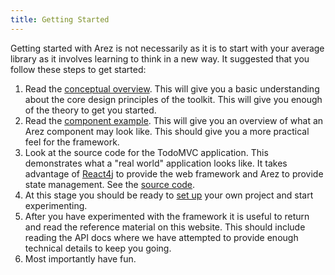 ```yaml
---
title: Getting Started
---
```


Getting started with Arez is not necessarily as it is to start with your average library as it involves
learning to think in a new way. It suggested that you follow these steps to get started:

1.  Read the [conceptual overview](concepts.md). This will give you a basic understanding
    about the core design principles of the toolkit. This will give you enough of the theory
    to get you started.
2.  Read the [component example](component_example.md). This will give you an overview of
    what an Arez component may look like. This should give you a more practical feel for the
    framework.
3.  Look at the source code for the TodoMVC application. This demonstrates what a "real world"
    application looks like. It takes advantage of [React4j](https://react4j.github.io/) to provide
    the web framework and Arez to provide state management. See the [source code](https://github.com/react4j/react4j-todomvc/tree/sting_maven/src/main/java/react4j/todomvc).
4.  At this stage you should be ready to [set up](project_setup.md) your own project and start
    experimenting.
5.  After you have experimented with the framework it is useful to return and read the reference
    material on this website. This should include reading the API docs where we have attempted to
    provide enough technical details to keep you going.
6.  Most importantly have fun.
